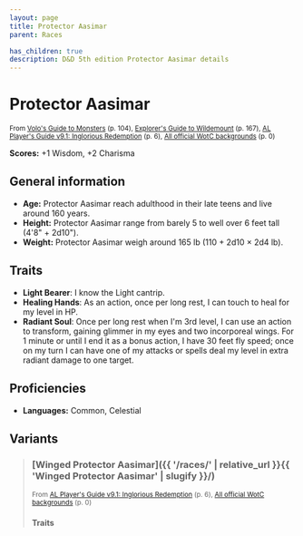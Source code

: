 ```yaml
---
layout: page
title: Protector Aasimar
parent: Races

has_children: true
description: D&D 5th edition Protector Aasimar details
---
```


# Protector Aasimar

<small>From <a target="_blank" href="https://dnd.wizards.com/products/tabletop-games/rpg-products/volos-guide-to-monsters">Volo's Guide to Monsters</a> (p. 104), <a target="_blank" href="https://dnd.wizards.com/products/wildemount">Explorer's Guide to Wildemount</a> (p. 167), <a target="_blank" href="https://www.dmsguild.com/product/208178">AL Player's Guide v9.1: Inglorious Redemption</a> (p. 6), <a target="_blank" href="https://flapkan.com/faq#What-is-the-source-All-official-WotC-backgrounds-and-how-does-it-work">All official WotC backgrounds</a> (p. 0)</small>

**Scores:** +1 Wisdom, +2 Charisma

## General information

- **Age:** Protector Aasimar reach adulthood in their late teens and live around 160 years.
- **Height:** Protector Aasimar range from barely 5 to well over 6 feet tall (4'8" + 2d10").
- **Weight:** Protector Aasimar weigh around 165 lb (110 + 2d10 × 2d4 lb).

## Traits

- **Light Bearer**: I know the Light cantrip.
- **Healing Hands**: As an action, once per long rest, I can touch to heal for my level in HP.
- **Radiant Soul**: Once per long rest when I'm 3rd level, I can use an action to transform, gaining glimmer in my eyes and two incorporeal wings. For 1 minute or until I end it as a bonus action, I have 30 feet fly speed; once on my turn I can have one of my attacks or spells deal my level in extra radiant damage to one target.

## Proficiencies

- **Languages:** Common, Celestial

## Variants

> 
> ### [Winged Protector Aasimar]({{ '/races/' | relative_url }}{{ 'Winged Protector Aasimar' | slugify }}/)
> 
> <small>From <a target="_blank" href="https://www.dmsguild.com/product/208178">AL Player's Guide v9.1: Inglorious Redemption</a> (p. 6), <a target="_blank" href="https://flapkan.com/faq#What-is-the-source-All-official-WotC-backgrounds-and-how-does-it-work">All official WotC backgrounds</a> (p. 0)</small>
> 
> 
> #### Traits
> 